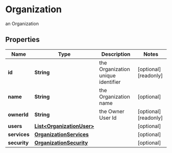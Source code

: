 

# Organization

an Organization

## Properties

Name | Type | Description | Notes
------------ | ------------- | ------------- | -------------
**id** | **String** | the Organization unique identifier |  [optional] [readonly]
**name** | **String** | the Organization name |  [optional]
**ownerId** | **String** | the Owner User Id |  [optional] [readonly]
**users** | [**List&lt;OrganizationUser&gt;**](OrganizationUser.md) |  |  [optional]
**services** | [**OrganizationServices**](OrganizationServices.md) |  |  [optional]
**security** | [**OrganizationSecurity**](OrganizationSecurity.md) |  |  [optional]



